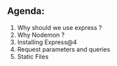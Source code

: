 ## Agenda:
1. Why should we use express ?
2. Why Nodemon ?
3. Installing Express@4
4. Request parameters and queries
5. Static Files